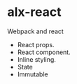 # alx-react
Webpack and react
- React props.
- React component.
- Inline styling.
- State
- Immutable
